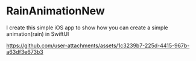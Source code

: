 # RainAnimationNew
I create this simple iOS app to show how you can create a simple animation(rain) in SwiftUI


https://github.com/user-attachments/assets/1c3239b7-225d-4415-967b-a63df3e673b3

